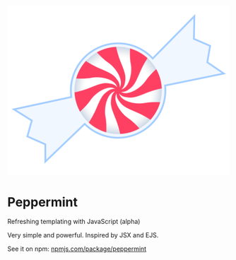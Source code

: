 <p align="center">
    <img src="https://raw.githubusercontent.com/michaeljwilliams/peppermint/master/peppermint.svg?sanitize=true" alt="Peppermint">
</p>

# Peppermint 

Refreshing templating with JavaScript (alpha)

Very simple and powerful. Inspired by JSX and EJS.

See it on npm: [npmjs.com/package/peppermint](https://www.npmjs.com/package/peppermint)
